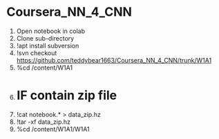 # Coursera_NN_4_CNN

1) Open notebook in colab
2) Clone sub-directory
3) !apt install subversion
4) !svn checkout https://github.com/teddybear1663/Coursera_NN_4_CNN/trunk/W1A1
5) %cd /content/W1A1
6) # IF contain zip file
7) !cat notebook.* > data_zip.hz
8) !tar -xf data_zip.hz
9) %cd /content/W1A1/W1A1
